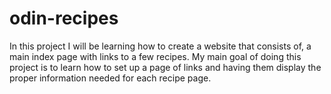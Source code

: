 # odin-recipes

In this project I will be learning how to create a website
that consists of, a main index page with links to a few recipes. My main goal of doing this project is to learn 
how to set up a page of links and having them display the
proper information needed for each recipe page. 